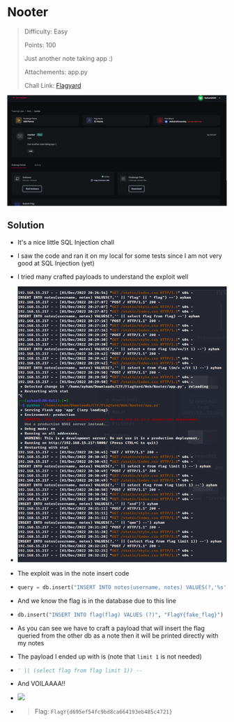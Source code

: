 # Nooter

> Difficulty: Easy
> 
> Points: 100
> 
> Just another note taking app :)
> 
> Attachements: app.py
> 
> Chall Link: [Flagyard](https://flagyard.com/labs/training-labs/2/challenges/00c862b7-13cb-4142-8116-3dde550f4daa)

![](asset-3.png)

## Solution

- It's a nice little SQL Injection chall

- I saw the code and ran it on my local for some tests since I am not very good at SQL Injection (yet)

- I tried many crafted payloads to understand the exploit well

- ![](asset-1.png)  

- The exploit was in the note insert code 

- ```py
  query = db.insert("INSERT INTO notes(username, notes) VALUES(?,'%s')" % note, session['username')
  ```

- And we know the flag is in the database due to this line

- ```py
  db.insert("INSERT INTO flag(flag) VALUES (?)", "FlagY{fake_flag}")
  ```

- As you can see we have to craft a payload that will insert the flag queried from the other db as a note then it will be printed directly with my notes

- The payload I ended up with is (note that `limit 1` is not needed)

- ```py
  ' || (select flag from flag limit 1)) --
  ```

- And VOILAAAA!!

- ![](asset-2.png)

- >  Flag: `FlagY{d695ef54fc9bd8ca664193eb485c4721}`
